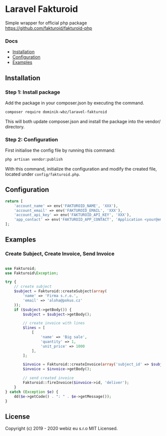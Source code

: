 # Laravel Fakturoid

Simple wrapper for official php package https://github.com/fakturoid/fakturoid-php

### Docs

- [Installation](#installation)
- [Configuration](#configuration)
- [Examples](#examples)

## Installation

### Step 1: Install package

Add the package in your composer.json by executing the command.

```bash
composer require dominik-wbz/laravel-fakturoid
```

This will both update composer.json and install the package into the vendor/ directory.

### Step 2: Configuration

First initialise the config file by running this command:

```bash
php artisan vendor:publish
```

With this command, initialize the configuration and modify the created file, located under `config/fakturoid.php`.

## Configuration

```php
return [
    'account_name' => env('FAKTUROID_NAME', 'XXX'),
    'account_email' => env('FAKTUROID_EMAIL', 'XXX'),
    'account_api_key' => env('FAKTUROID_API_KEY', 'XXX'),
    'app_contact' => env('FAKTUROID_APP_CONTACT', 'Application <your@email.cz>'),
];
```

## Examples

### Create Subject, Create Invoice, Send Invoice

```php

use Fakturoid;
use Fakturoid\Exception;

try {
    // create subject
    $subject = Fakturoid::createSubject(array(
        'name' => 'Firma s.r.o.',
        'email' => 'aloha@pokus.cz'
    ));
    if ($subject->getBody()) {
        $subject = $subject->getBody();

        // create invoice with lines
        $lines = [
            [
                'name' => 'Big sale',
                'quantity' => 1,
                'unit_price' => 1000
            ],
        ];

        $invoice = Fakturoid::createInvoice(array('subject_id' => $subject->id, 'lines' => $lines));
        $invoice = $invoice->getBody();

        // send created invoice
        Fakturoid::fireInvoice($invoice->id, 'deliver');
    }
} catch (Exception $e) {
    dd($e->getCode() . ": " . $e->getMessage());
}

```

## License

Copyright (c) 2019 - 2020 webiz eu s.r.o MIT Licensed.
